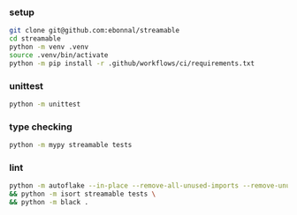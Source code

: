 ###  setup
```bash
git clone git@github.com:ebonnal/streamable
cd streamable
python -m venv .venv
source .venv/bin/activate
python -m pip install -r .github/workflows/ci/requirements.txt
```

### unittest
```bash
python -m unittest
```

### type checking
```bash
python -m mypy streamable tests
```

### lint
```bash
python -m autoflake --in-place --remove-all-unused-imports --remove-unused-variables --ignore-init-module -r streamable tests \
&& python -m isort streamable tests \
&& python -m black .
```
